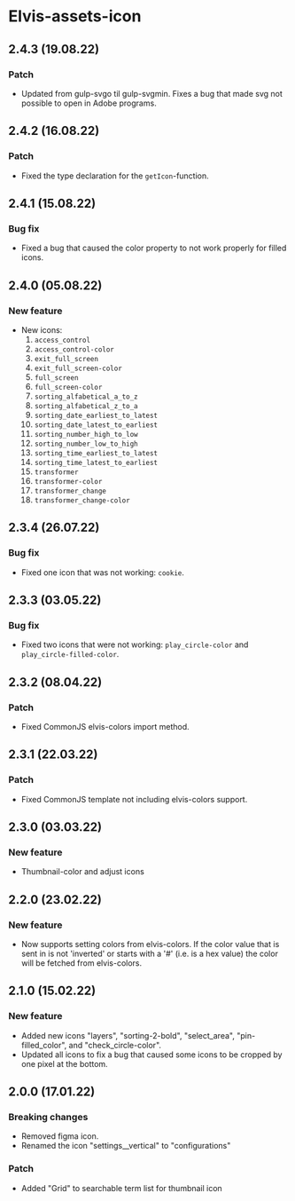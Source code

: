 # Elvis-assets-icon

## 2.4.3 (19.08.22)

### Patch

- Updated from gulp-svgo til gulp-svgmin. Fixes a bug that made svg not possible to open in Adobe programs.

## 2.4.2 (16.08.22)

### Patch

- Fixed the type declaration for the `getIcon`-function.

## 2.4.1 (15.08.22)

### Bug fix

- Fixed a bug that caused the color property to not work properly for filled icons.

## 2.4.0 (05.08.22)

### New feature

- New icons:
  1. `access_control`
  2. `access_control-color`
  3. `exit_full_screen`
  4. `exit_full_screen-color`
  5. `full_screen`
  6. `full_screen-color`
  7. `sorting_alfabetical_a_to_z`
  8. `sorting_alfabetical_z_to_a`
  9. `sorting_date_earliest_to_latest`
  10. `sorting_date_latest_to_earliest`
  11. `sorting_number_high_to_low`
  12. `sorting_number_low_to_high`
  13. `sorting_time_earliest_to_latest`
  14. `sorting_time_latest_to_earliest`
  15. `transformer`
  16. `transformer-color`
  17. `transformer_change`
  18. `transformer_change-color`

## 2.3.4 (26.07.22)

### Bug fix

- Fixed one icon that was not working: `cookie`.

## 2.3.3 (03.05.22)

### Bug fix

- Fixed two icons that were not working: `play_circle-color` and `play_circle-filled-color`.

## 2.3.2 (08.04.22)

### Patch

- Fixed CommonJS elvis-colors import method.

## 2.3.1 (22.03.22)

### Patch

- Fixed CommonJS template not including elvis-colors support.

## 2.3.0 (03.03.22)

### New feature

- Thumbnail-color and adjust icons

## 2.2.0 (23.02.22)

### New feature

- Now supports setting colors from elvis-colors. If the color value that is sent in is not 'inverted' or
  starts with a '#' (i.e. is a hex value) the color will be fetched from elvis-colors.

## 2.1.0 (15.02.22)

### New feature

- Added new icons "layers", "sorting-2-bold", "select_area", "pin-filled_color", and "check_circle-color".
- Updated all icons to fix a bug that caused some icons to be cropped by one pixel at the bottom.

## 2.0.0 (17.01.22)

### Breaking changes

- Removed figma icon.
- Renamed the icon "settings\_\_vertical" to "configurations"

### Patch

- Added "Grid" to searchable term list for thumbnail icon
